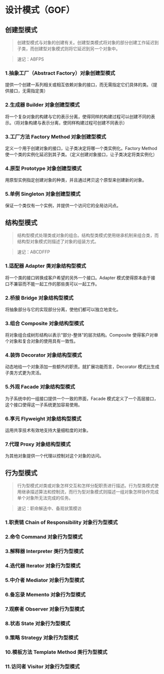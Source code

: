 # 设计模式（GOF）

## 创建型模式

> 创建型模式与对象的创建有关。创建型类模式将对象的部分创建工作延迟到子类，而创建型对象模式则将它延迟到另一个对象中。

> 速记：ABFPS

### 1.抽象工厂（Abstract Factory）对象创建型模式

提供一个创建一系列相关或相互依赖对象的接口，而无需指定它们具体的类。（提供接口，无需指定类）

### 2.生成器 Builder 对象创建型模式

将一个复杂对象的构建与它的表示分离，使得同样的构建过程可以创建不同的表示。（将对象构建与表示分离，使同样构建过程可创建不同表示）

### 3.工厂方法 Factory Method 对象创建型模式

定义一个用于创建对象的接口，让子类决定将哪一个类实例化。Factory Method 使一个类的实例化延迟到其子类。（定义创建对象接口，让子类决定将类实例化）

### 4.原型 Prototype 对象创建型模式

用原型实例指定创建对象的种类，并且通过拷贝这个原型来创建新的对象。

### 5.单例 Singleton 对象创建型模式

保证一个类仅有一个实例，并提供一个访问它的全局访问点。

## 结构型模式

> 结构型模式处理类或对象的组合。结构型类模式使用继承机制来组合类，而结构型对象模式则描述了对象的组装方式。

> 速记：ABCDFFP

### 1.适配器 Adapter 类对象结构型模式

将一个类的接口转换成客户希望的另外一个接口。Adapter 模式使得原本由于接口不兼容而不能一起工作的那些类可以一起工作。

### 2.桥接 Bridge 对象结构型模式

将抽象部分与它的实现部分分离，使他们都可以独立地变化。

### 3.组合 Composite 对象结构型模式

将对象组合成树形结构以表示“部分-整体”的层次结构。Composite 使得客户对单个对象和复合对象的使用具有一致性。

### 4.装饰 Decorator 对象结构型模式

动态地给一个对象添加一些额外的职责。就扩展功能而言，Decorator 模式比生成子类方式更为灵活。

### 5.外观 Facade 对象结构型模式

为子系统中的一组接口提供一个一致的界面，Facade 模式定义了一个高层接口，这个接口使得这一子系统更加容易使用。

### 6.享元 Flyweight 对象结构型模式

运用共享技术有效地支持大量细粒度的对象。

### 7.代理 Proxy 对象结构型模式

为其他对象提供一个代理以控制对这个对象的访问。

## 行为型模式

> 行为型模式对类或对象怎样交互和怎样分配职责进行描述。行为型类模式使用继承描述算法和控制流，而行为型对象模式则描述一组对象怎样协作完成单个对象所无法完成的任务。

> 速记：职命解迭中、备观状策模访

### 1.职责链 Chain of Responsibility 对象行为型模式

### 2.命令 Command 对象行为型模式

### 3.解释器 Interpreter 类行为型模式

### 4.迭代器 Iterator 对象行为型模式

### 5.中介者 Mediator 对象行为型模式

### 6.备忘录 Memento 对象行为型模式

### 7.观察者 Observer 对象行为型模式

### 8.状态 State 对象行为型模式

### 9.策略 Strategy 对象行为型模式

### 10.模板方法 Template Method 类行为型模式

### 11.访问者 Visitor 对象行为型模式

